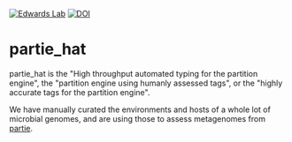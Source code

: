 [![Edwards Lab](https://img.shields.io/badge/Bioinformatics-EdwardsLab-03A9F4)](https://edwards.sdsu.edu/research)
[![DOI](https://www.zenodo.org/badge/135621927.svg)](https://www.zenodo.org/badge/latestdoi/135621927)

# partie_hat

partie_hat is the "High throughput automated typing for the partition engine", the "partition engine using humanly assessed tags", or the "highly accurate tags for the partition engine".

We have manually curated the environments and hosts of a whole lot of microbial genomes, and are using those to assess metagenomes from [partie](https://github.com/linsalrob/partie).



